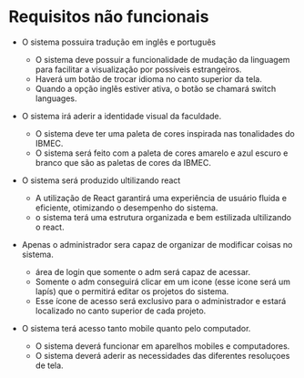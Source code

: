 # Requisitos não funcionais 

 - O sistema possuira tradução em inglês e português
  
   - O sistema deve possuir a funcionalidade de mudação da linguagem para facilitar a visualização por possíveis estrangeiros.  
   - Haverá um botão de trocar idioma no canto superior da tela. 
   - Quando a opção inglês estiver ativa, o botão se chamará switch languages.
    
- O sistema irá aderir a identidade visual da faculdade.
  
  - O sistema deve ter uma paleta de cores inspirada nas tonalidades do IBMEC.
  - O sistema será feito com a paleta de cores amarelo e azul escuro e branco que são as paletas de cores da IBMEC.
 
 - O sistema será produzido ultilizando react
  
   - A utilização de React garantirá uma experiência de usuário fluida e eficiente, otimizando o desempenho do sistema.
   - o sistema terá uma estrutura organizada e bem estilizada ultilizando o react.

- Apenas o administrador sera capaz de organizar de modificar coisas no sistema.
  
  - área de login que somente o adm será capaz de acessar.
  - Somente o adm conseguirá clicar em um icone (esse icone será um lapís) que o permitirá editar os projetos do sistema.
  - Esse ícone de acesso será exclusivo para o administrador e estará localizado no canto superior de cada projeto.
 

- O sistema terá acesso tanto mobile quanto pelo computador.
 
  - O sistema deverá funcionar em aparelhos mobiles e computadores.
  - O sistema deverá aderir as necessidades das diferentes resoluçoes de tela.
